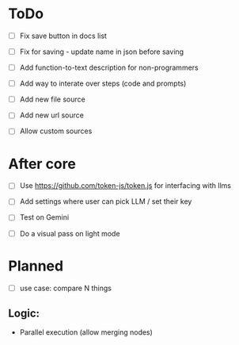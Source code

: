 # ToDo

- [ ] Fix save button in docs list
- [ ] Fix for saving - update name in json before saving

- [ ] Add function-to-text description for non-programmers

- [ ] Add way to interate over steps (code and prompts)

- [ ] Add new file source
- [ ] Add new url source
- [ ] Allow custom sources

# After core

- [ ] Use https://github.com/token-js/token.js for interfacing with llms
- [ ] Add settings where user can pick LLM / set their key
- [ ] Test on Gemini

- [ ] Do a visual pass on light mode

# Planned

- [ ] use case: compare N things

## Logic:

- Parallel execution (allow merging nodes)
